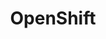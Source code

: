 ---
title: OpenShift
show_read_time: false
show_toc: false
canonical_url: 'https://docs.projectcalico.org/v3.5/getting-started/openshift/index'
---